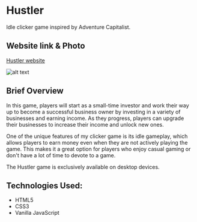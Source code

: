 # Hustler

Idle clicker game inspired by Adventure Capitalist.

## Website link & Photo

[Hustler website](https://vajkke.github.io/hustler/)

![alt text](https://i.ibb.co/127nZ05/Screenshot-from-2023-01-15-20-44-52.png)


## Brief Overview

In this game, players will start as a small-time investor and work their way up to become a successful business owner by investing in a variety of businesses and earning income. As they progress, players can upgrade their businesses to increase their income and unlock new ones.

One of the unique features of my clicker game is its idle gameplay, which allows players to earn money even when they are not actively playing the game. This makes it a great option for players who enjoy casual gaming or don't have a lot of time to devote to a game.

The Hustler game is exclusively available on desktop devices.

## Technologies Used:

- HTML5
- CSS3
- Vanilla JavaScript
